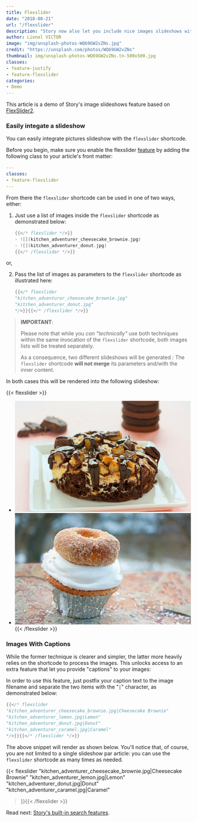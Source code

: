 ```yaml
---
title: Flexslider
date: "2018-08-21"
url: "/flexslider"
description: "Story now also let you include nice images slideshows with FlexSlider"
author: Lionel VICTOR
image: "img/unsplash-photos-WQ69GW2vZNs.jpg"
credit: "https://unsplash.com/photos/WQ69GW2vZNs"
thumbnail: img/unsplash-photos-WQ69GW2vZNs.tn-500x500.jpg
classes:
- feature-justify
- feature-flexslider
categories:
- Demo
---
```

This article is a demo of Story's image slideshows feature based on
[FlexSlider2](http://flexslider.woothemes.com/).
<!--more-->

### Easily integate a slideshow
You can easily integrate pictures slideshow with the `flexslider` shortcode.

Before you begin, make sure you enable the flexslider [feature](/features) by
adding the following class to your article's front matter:

```yaml
---
classes:
- feature-flexslider
---
```

From there the `flexslider` shortcode can be used in one of two ways, either:

1. Just use a list of images inside the `flexslider` shortcode as demonstrated
   below:

   ```go
   {{</* flexslider */>}}
   - ![](kitchen_adventurer_cheesecake_brownie.jpg)
   - ![](kitchen_adventurer_donut.jpg)
   {{</* /flexslider */>}}
   ```

or,

2. Pass the list of images as parameters to the `flexslider` shortcode as
   illustrated here:

   ```go
   {{</* flexslider
   "kitchen_adventurer_cheesecake_brownie.jpg"
   "kitchen_adventurer_donut.jpg"
   */>}}{{</* /flexslider */>}}
   ```

> **IMPORTANT**:
> 
> Please note that while you *can "technically"* use both techniques within
> the same invocation of the `flexslider` shortcode, both images lists will
> be treated separately.
>
> As a consequence, two different slideshows will be generated : The
> `flexslider` shortcode **will not merge** its parameters and/with the
> inner content.

In both cases this will be rendered into the following slideshow:

{{< flexslider >}}
- ![](kitchen_adventurer_cheesecake_brownie.jpg)
- ![](kitchen_adventurer_donut.jpg)
{{< /flexslider >}}

### Images With Captions

While the former technique is clearer and simpler, the latter more heavily
relies on the shortcode to process the images. This unlocks access to an extra
feature that let you provide "captions" to your images:

In order to use this feature, just postfix your caption text to the image
filename and separate the two items with the "`|`" character, as demonstrated
below:

```go
{{</* flexslider
"kitchen_adventurer_cheesecake_brownie.jpg|Cheesecake Brownie"
"kitchen_adventurer_lemon.jpg|Lemon"
"kitchen_adventurer_donut.jpg|Donut"
"kitchen_adventurer_caramel.jpg|Caramel"
*/>}}{{</* /flexslider */>}}
```

The above snippet will render as shown below. You'll notice that,
of course, you are not limited to a single slideshow par article:
you can use the `flexslider` shortcode as many times as needed.

{{< flexslider
"kitchen_adventurer_cheesecake_brownie.jpg|Cheesecake Brownie"
"kitchen_adventurer_lemon.jpg|Lemon"
"kitchen_adventurer_donut.jpg|Donut"
"kitchen_adventurer_caramel.jpg|Caramel"
>}}{{< /flexslider >}}

Read next: [Story's built-in search features](/search-page/).
